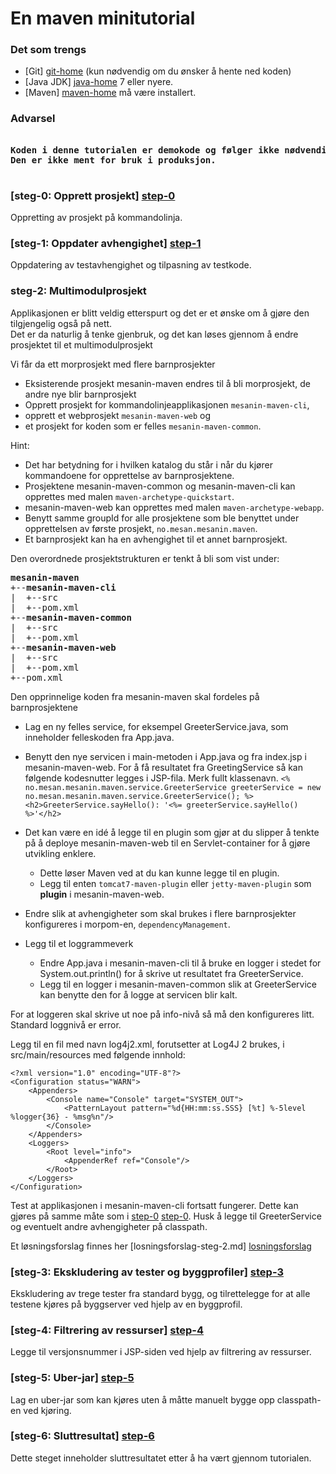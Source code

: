 # En maven minitutorial

### Det som trengs

- [Git] [git-home] (kun nødvendig om du ønsker å hente ned koden)
- [Java JDK] [java-home] 7 eller nyere.
- [Maven] [maven-home] må være installert.

### Advarsel
<pre>
<strong>
Koden i denne tutorialen er demokode og følger ikke nødvendigvis best practice.
Den er ikke ment for bruk i produksjon.
</strong>
</pre>

### [steg-0: Opprett prosjekt] [step-0]
Oppretting av prosjekt på kommandolinja.

### [steg-1: Oppdater avhengighet] [step-1]
Oppdatering av testavhengighet og tilpasning av testkode.

### steg-2: Multimodulprosjekt
Applikasjonen er blitt veldig etterspurt og det er et ønske om å gjøre den tilgjengelig også på nett.  
Det er da naturlig å tenke gjenbruk, og det kan løses gjennom å endre prosjektet til et multimodulprosjekt

Vi får da ett morprosjekt med flere barnprosjekter

 - Eksisterende prosjekt mesanin-maven endres til å bli morprosjekt, de andre nye blir barnprosjekt
 - Opprett prosjekt for kommandolinjeapplikasjonen `mesanin-maven-cli`,
 - opprett et webprosjekt `mesanin-maven-web` og
 - et prosjekt for koden som er felles `mesanin-maven-common`.

Hint:

- Det har betydning for i hvilken katalog du står i når du kjører kommandoene for opprettelse av barnprosjektene.
- Prosjektene mesanin-maven-common og mesanin-maven-cli kan opprettes med malen `maven-archetype-quickstart`.
- mesanin-maven-web kan opprettes med malen `maven-archetype-webapp`.
- Benytt samme groupId for alle prosjektene som ble benyttet under opprettelsen av første prosjekt, `no.mesan.mesanin.maven`.
- Et barnprosjekt kan ha en avhengighet til et annet barnprosjekt.

Den overordnede prosjektstrukturen er tenkt å bli som vist under:
<pre>
<strong>mesanin-maven</strong>
+--<strong>mesanin-maven-cli</strong>
|  +--src
|  +--pom.xml
+--<strong>mesanin-maven-common</strong>
|  +--src
|  +--pom.xml
+--<strong>mesanin-maven-web</strong>
|  +--src
|  +--pom.xml
+--pom.xml  
</pre>

Den opprinnelige koden fra mesanin-maven skal fordeles på barnprosjektene

- Lag en ny felles service, for eksempel GreeterService.java, som  inneholder felleskoden fra App.java.
- Benytt den nye servicen i main-metoden i App.java og fra index.jsp i mesanin-maven-web.
For å få resultatet fra GreetingService så kan følgende kodesnutter legges i JSP-fila. Merk fullt klassenavn.
`<% no.mesan.mesanin.maven.service.GreeterService greeterService = new no.mesan.mesanin.maven.service.GreeterService(); %>`
`<h2>GreeterService.sayHello(): '<%= greeterService.sayHello() %>'</h2>`

- Det kan være en idé å legge til en plugin som gjør at du slipper å tenkte på å deploye mesanin-maven-web til en Servlet-container for å gjøre utvikling enklere. 
  - Dette løser Maven ved at du kan kunne legge til en plugin.
  - Legg til enten `tomcat7-maven-plugin` eller `jetty-maven-plugin` som **plugin** i mesanin-maven-web.
- Endre slik at avhengigheter som skal brukes i flere barnprosjekter konfigureres i morpom-en, `dependencyManagement`.
- Legg til et loggrammeverk
  - Endre App.java i mesanin-maven-cli til å bruke en logger i stedet for System.out.println() for å skrive ut resultatet fra GreeterService.
  - Legg til en logger i mesanin-maven-common slik at GreeterService kan benytte den for å logge at servicen blir kalt.

For at loggeren skal skrive ut noe på info-nivå så må den konfigureres litt. Standard loggnivå er error.

Legg til en fil med navn log4j2.xml, forutsetter at Log4J 2 brukes, i src/main/resources med følgende innhold:

    <?xml version="1.0" encoding="UTF-8"?>
    <Configuration status="WARN">
        <Appenders>
            <Console name="Console" target="SYSTEM_OUT">
                <PatternLayout pattern="%d{HH:mm:ss.SSS} [%t] %-5level %logger{36} - %msg%n"/>
            </Console>
        </Appenders>
        <Loggers>
            <Root level="info">
                <AppenderRef ref="Console"/>
            </Root>
        </Loggers>
    </Configuration>

Test at applikasjonen i mesanin-maven-cli fortsatt fungerer. Dette kan gjøres på samme måte som i [step-0] [step-0]. 
Husk å legge til GreeterService og eventuelt andre avhengigheter på classpath.

Et løsningsforslag finnes her [losningsforslag-steg-2.md] [losningsforslag]

### [steg-3: Ekskludering av tester og byggprofiler] [step-3]
Ekskludering av trege tester fra standard bygg, og tilrettelegge for at alle testene kjøres på byggserver ved hjelp av en byggprofil.

### [steg-4: Filtrering av ressurser] [step-4]
Legge til versjonsnummer i JSP-siden ved hjelp av filtrering av ressurser.

### [steg-5: Uber-jar] [step-5]
Lag en uber-jar som kan kjøres uten å måtte manuelt bygge opp classpath-en ved kjøring.

### [steg-6: Sluttresultat] [step-6]
Dette steget inneholder sluttresultatet etter å ha vært gjennom tutorialen.


[git-home]: http://git-scm.com/
[java-home]: http://www.oracle.com/technetwork/java/javase/downloads/index.html
[maven-home]: http://maven.apache.org/
[maven-search-repo]: http://search.maven.org/

[losningsforslag]: https://github.com/mesan/mesanin-maven/blob/step-2/losningsforslag-steg-2.md

[step-0]: https://github.com/mesan/mesanin-maven/tree/step-0
[step-1]: https://github.com/mesan/mesanin-maven/tree/step-1
[step-2]: https://github.com/mesan/mesanin-maven/tree/step-2
[step-3]: https://github.com/mesan/mesanin-maven/tree/step-3
[step-4]: https://github.com/mesan/mesanin-maven/tree/step-4
[step-5]: https://github.com/mesan/mesanin-maven/tree/step-5
[step-6]: https://github.com/mesan/mesanin-maven/tree/step-6